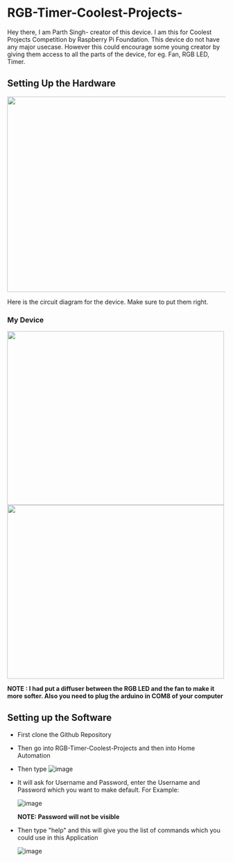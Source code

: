 # RGB-Timer-Coolest-Projects-

Hey there, I am Parth Singh- creator of this device. I am this for Coolest Projects Competition by Raspberry Pi Foundation.
This device do not have any major usecase. However this could encourage some young creator by giving them access to all the parts of the device, for eg. Fan, RGB LED, Timer.

## Setting Up the Hardware

<img src="https://user-images.githubusercontent.com/65723218/116958340-deaffc00-acb7-11eb-8957-d0cc5eb98d9e.jpeg" width="750" height="450"/>

Here is the circuit diagram for the device. Make sure to put them right.

### My Device

<img src="https://user-images.githubusercontent.com/65723218/116960378-d3f86580-acbd-11eb-9d95-56cf2923a35a.jpeg" width="500" height="400"/>
<img src="https://user-images.githubusercontent.com/65723218/116960384-d8248300-acbd-11eb-8201-044c2d7a4db2.jpeg" width="500" height="400"/>

**NOTE : I had put a diffuser between the RGB LED and the fan to make it more softer. Also you need to plug the arduino in COM8 of your computer**

## Setting up the Software

* First clone the Github Repository

* Then go into RGB-Timer-Coolest-Projects and then into Home Automation

* Then type
  ![image](https://user-images.githubusercontent.com/65723218/116961373-d1e3d600-acc0-11eb-9723-efeab6e1f321.png)

* It will ask for Username and Password, enter the Username and Password which you want to make default.
   For Example:
   
    ![image](https://user-images.githubusercontent.com/65723218/116961591-63534800-acc1-11eb-9914-d9c324a00fb9.png)
    
    **NOTE: Password will not be visible**
 
* Then type "help" and this will give you the list of commands which you could use in this Application
    
    ![image](https://user-images.githubusercontent.com/65723218/116961908-2fc4ed80-acc2-11eb-8414-7ad3302b4b1b.png)







